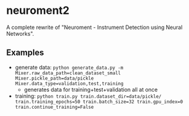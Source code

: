 # neuroment2

A complete rewrite of "Neuroment - Instrument Detection using Neural Networks".

## Examples

- generate data: `python generate_data.py -m Mixer.raw_data_path=clean_dataset_small Mixer.pickle_path=data/pickle Mixer.data_type=validation,test,training`
  - generates data for training+test+validation all at once
- training: `python train.py train.dataset_dir=data/pickle/ train.training_epochs=50 train.batch_size=32 train.gpu_index=0 train.continue_training=False`
